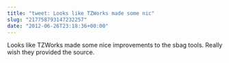 ```yaml
---
title: "tweet: Looks like TZWorks made some nic"
slug: "217758793147232257"
date: "2012-06-26T23:18:36+00:00"
---
```

Looks like TZWorks made some nice improvements to the sbag tools. Really wish they provided the source.